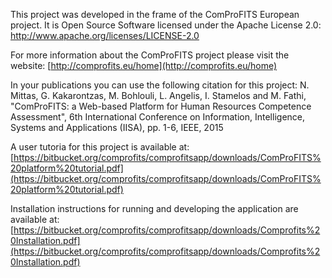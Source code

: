 This project was developed in the frame of the ComProFITS European project. It is Open Source Software licensed under the Apache License 2.0:  [http://www.apache.org/licenses/LICENSE-2.0 ](http://www.apache.org/licenses/LICENSE-2.0) 

For more information about the ComProFITS project please visit the website: [http://comprofits.eu/home](http://comprofits.eu/home)

In your publications you can use the following citation for this project:
N. Mittas, G. Kakarontzas, M. Bohlouli, L. Angelis, I. Stamelos and M. Fathi, "ComProFITS: a Web-based Platform for Human Resources Competence Assessment", 6th International Conference on Information, Intelligence, Systems and Applications (IISA), pp. 1-6, IEEE, 2015

A user tutoria for this project is available at: [https://bitbucket.org/comprofits/comprofitsapp/downloads/ComProFITS%20platform%20tutorial.pdf](https://bitbucket.org/comprofits/comprofitsapp/downloads/ComProFITS%20platform%20tutorial.pdf) 

Installation instructions for running and developing the application are available at:
[https://bitbucket.org/comprofits/comprofitsapp/downloads/Comprofits%20Installation.pdf](https://bitbucket.org/comprofits/comprofitsapp/downloads/Comprofits%20Installation.pdf) 